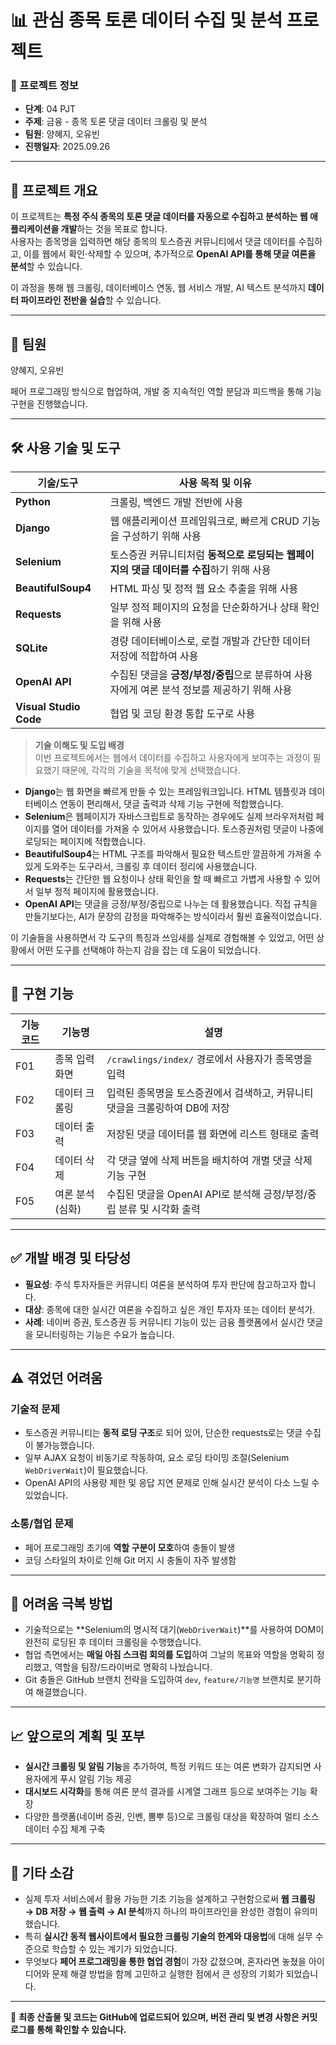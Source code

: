 # 📊 관심 종목 토론 데이터 수집 및 분석 프로젝트

### 🔹 프로젝트 정보
- **단계**: 04 PJT
- **주제**: 금융 - 종목 토론 댓글 데이터 크롤링 및 분석
- **팀원**: 양혜지, 오유빈
- **진행일자**: 2025.09.26

---

## 📌 프로젝트 개요

이 프로젝트는 **특정 주식 종목의 토론 댓글 데이터를 자동으로 수집하고 분석하는 웹 애플리케이션을 개발**하는 것을 목표로 합니다.  
사용자는 종목명을 입력하면 해당 종목의 토스증권 커뮤니티에서 댓글 데이터를 수집하고, 이를 웹에서 확인·삭제할 수 있으며, 추가적으로 **OpenAI API를 통해 댓글 여론을 분석**할 수 있습니다.

이 과정을 통해 웹 크롤링, 데이터베이스 연동, 웹 서비스 개발, AI 텍스트 분석까지 **데이터 파이프라인 전반을 실습**할 수 있습니다.

---

## 👥 팀원

양혜지, 오유빈

페어 프로그래밍 방식으로 협업하여, 개발 중 지속적인 역할 분담과 피드백을 통해 기능 구현을 진행했습니다.

---

## 🛠 사용 기술 및 도구

| 기술/도구         | 사용 목적 및 이유 |
|------------------|------------------|
| **Python**       | 크롤링, 백엔드 개발 전반에 사용 |
| **Django**       | 웹 애플리케이션 프레임워크로, 빠르게 CRUD 기능을 구성하기 위해 사용 |
| **Selenium**     | 토스증권 커뮤니티처럼 **동적으로 로딩되는 웹페이지의 댓글 데이터를 수집**하기 위해 사용 |
| **BeautifulSoup4** | HTML 파싱 및 정적 웹 요소 추출을 위해 사용 |
| **Requests**     | 일부 정적 페이지의 요청을 단순화하거나 상태 확인을 위해 사용 |
| **SQLite**       | 경량 데이터베이스로, 로컬 개발과 간단한 데이터 저장에 적합하여 사용 |
| **OpenAI API**   | 수집된 댓글을 **긍정/부정/중립**으로 분류하여 사용자에게 여론 분석 정보를 제공하기 위해 사용 |
| **Visual Studio Code** | 협업 및 코딩 환경 통합 도구로 사용 |

> **기술 이해도 및 도입 배경**  
이번 프로젝트에서는 웹에서 데이터를 수집하고 사용자에게 보여주는 과정이 필요했기 때문에, 각각의 기술을 목적에 맞게 선택했습니다.

- **Django**는 웹 화면을 빠르게 만들 수 있는 프레임워크입니다. HTML 템플릿과 데이터베이스 연동이 편리해서, 댓글 출력과 삭제 기능 구현에 적합했습니다.
- **Selenium**은 웹페이지가 자바스크립트로 동작하는 경우에도 실제 브라우저처럼 페이지를 열어 데이터를 가져올 수 있어서 사용했습니다. 토스증권처럼 댓글이 나중에 로딩되는 페이지에 적합했습니다.
- **BeautifulSoup4**는 HTML 구조를 파악해서 필요한 텍스트만 깔끔하게 가져올 수 있게 도와주는 도구라서, 크롤링 후 데이터 정리에 사용했습니다.
- **Requests**는 간단한 웹 요청이나 상태 확인을 할 때 빠르고 가볍게 사용할 수 있어서 일부 정적 페이지에 활용했습니다.
- **OpenAI API**는 댓글을 긍정/부정/중립으로 나누는 데 활용했습니다. 직접 규칙을 만들기보다는, AI가 문장의 감정을 파악해주는 방식이라서 훨씬 효율적이었습니다.

이 기술들을 사용하면서 각 도구의 특징과 쓰임새를 실제로 경험해볼 수 있었고, 어떤 상황에서 어떤 도구를 선택해야 하는지 감을 잡는 데 도움이 되었습니다.


---

## 🔧 구현 기능

| 기능 코드 | 기능명 | 설명 |
|----------|--------|------|
| F01 | 종목 입력 화면 | `/crawlings/index/` 경로에서 사용자가 종목명을 입력 |
| F02 | 데이터 크롤링 | 입력된 종목명을 토스증권에서 검색하고, 커뮤니티 댓글을 크롤링하여 DB에 저장 |
| F03 | 데이터 출력 | 저장된 댓글 데이터를 웹 화면에 리스트 형태로 출력 |
| F04 | 데이터 삭제 | 각 댓글 옆에 삭제 버튼을 배치하여 개별 댓글 삭제 기능 구현 |
| F05 | 여론 분석 (심화) | 수집된 댓글을 OpenAI API로 분석해 긍정/부정/중립 분류 및 시각화 출력 |

---

## ✅ 개발 배경 및 타당성

- **필요성**: 주식 투자자들은 커뮤니티 여론을 분석하여 투자 판단에 참고하고자 합니다.
- **대상**: 종목에 대한 실시간 여론을 수집하고 싶은 개인 투자자 또는 데이터 분석가.
- **사례**: 네이버 증권, 토스증권 등 커뮤니티 기능이 있는 금융 플랫폼에서 실시간 댓글을 모니터링하는 기능은 수요가 높습니다.

---

## ⚠️ 겪었던 어려움

### 기술적 문제
- 토스증권 커뮤니티는 **동적 로딩 구조**로 되어 있어, 단순한 requests로는 댓글 수집이 불가능했습니다.
- 일부 AJAX 요청이 비동기로 작동하여, 요소 로딩 타이밍 조절(Selenium `WebDriverWait`)이 필요했습니다.
- OpenAI API의 사용량 제한 및 응답 지연 문제로 인해 실시간 분석이 다소 느릴 수 있었습니다.

### 소통/협업 문제
- 페어 프로그래밍 초기에 **역할 구분이 모호**하여 충돌이 발생
- 코딩 스타일의 차이로 인해 Git 머지 시 충돌이 자주 발생함

---

## 🔄 어려움 극복 방법

- 기술적으로는 **Selenium의 명시적 대기(`WebDriverWait`)**를 사용하여 DOM이 완전히 로딩된 후 데이터 크롤링을 수행했습니다.
- 협업 측면에서는 **매일 아침 스크럼 회의를 도입**하여 그날의 목표와 역할을 명확히 정리했고, 역할을 팀장/드라이버로 명확히 나눴습니다.
- Git 충돌은 GitHub 브랜치 전략을 도입하여 `dev`, `feature/기능명` 브랜치로 분기하여 해결했습니다.

---

## 📈 앞으로의 계획 및 포부

- **실시간 크롤링 및 알림 기능**을 추가하여, 특정 키워드 또는 여론 변화가 감지되면 사용자에게 푸시 알림 기능 제공
- **대시보드 시각화**를 통해 여론 분석 결과를 시계열 그래프 등으로 보여주는 기능 확장
- 다양한 플랫폼(네이버 증권, 인벤, 뽐뿌 등)으로 크롤링 대상을 확장하여 멀티 소스 데이터 수집 체계 구축

---

## 💬 기타 소감

- 실제 투자 서비스에서 활용 가능한 기초 기능을 설계하고 구현함으로써 **웹 크롤링 → DB 저장 → 웹 출력 → AI 분석**까지 하나의 파이프라인을 완성한 경험이 유의미했습니다.
- 특히 **실시간 동적 웹사이트에서 필요한 크롤링 기술의 한계와 대응법**에 대해 실무 수준으로 학습할 수 있는 계기가 되었습니다.
- 무엇보다 **페어 프로그래밍을 통한 협업 경험**이 가장 값졌으며, 혼자라면 놓쳤을 아이디어와 문제 해결 방법을 함께 고민하고 실행한 점에서 큰 성장의 기회가 되었습니다.

---

📂 **최종 산출물 및 코드는 GitHub에 업로드되어 있으며, 버전 관리 및 변경 사항은 커밋 로그를 통해 확인할 수 있습니다.**
